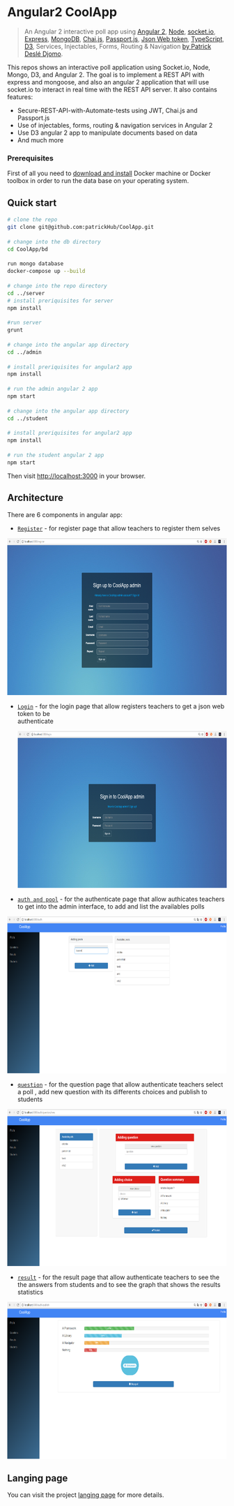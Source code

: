 Angular2 CoolApp
==========================

> An Angular 2 interactive poll app using [Angular 2](https://angular.io/), [Node](https://nodejs.org/), [socket.io](http://socket.io/), [Express](https://expressjs.com/), [MongoDB](https://www.mongodb.com/), [Chai.js](http://chaijs.com/), [Passport.js](http://passportjs.org/), [Json Web token](https://jwt.io/), [TypeScript](http://www.typescriptlang.org/), [D3]( https://d3js.org/), Services, Injectables, Forms, Routing & Navigation [by Patrick Deslé Djomo](https://github.com/patrickHub).

This repos shows an interactive poll application using Socket.io, Node, Mongo, D3, and Angular 2. The goal is to implement a REST API with express and mongoose, and also an angular 2 application that will use socket.io to interact in real time with the REST API server.
It also contains features:

* Secure-REST-API-with-Automate-tests using JWT, Chai.js and Passport.js
* Use of injectables, forms, routing & navigation services in Angular 2 
* Use D3 angular 2 app to manipulate documents based on data
* And much more


### Prerequisites

First of all you need to [download and install](https://docs.docker.com/engine/installation/) Docker machine or Docker toolbox in order to run the data base on your operating system.


## Quick start

```bash
# clone the repo
git clone git@github.com:patrickHub/CoolApp.git 

# change into the db directory
cd CoolApp/bd

run mongo database
docker-compose up --build

# change into the repo directory
cd ../server
# install preriquisites for server
npm install

#run server
grunt

# change into the angular app directory
cd ../admin

# install preriquisites for angular2 app
npm install

# run the admin angular 2 app
npm start

# change into the angular app directory
cd ../student

# install preriquisites for angular2 app
npm install

# run the student angular 2 app
npm start
```

Then visit [http://localhost:3000](http://localhost:3000) in your browser. 

## Architecture

There are 6 components in angular app:

* [`Register`](admin/app/register/register.component.ts) - for register page that allow teachers to register them selves
<p align="center">
  <img src="/public/img/register.page.PNG" alt="Angular 2 D3 Node Express Socket.io Chai.js JWT Passport " width="600" height="360"/>
</p>

* [`Login`](admin/app/login/login.component.ts) - for the login page that allow registers teachers to get a json web token to be  
  authenticate
  <p align="center">
  <img src="/public/img/login.page.PNG" alt="Angular 2 D3 Node Express Socket.io Chai.js JWT Passport " width="600" height="360"/>
</p>

* [`auth and pool`](admin/app/auth/auth.component.ts) - for the authenticate page that allow authicates teachers to get into the admin interface, to add and list the availables polls
<p align="center">
  <img src="/public/img/auth.page.PNG" alt="Angular 2 D3 Node Express Socket.io Chai.js JWT Passport " width="600" height="360"/>
</p>

* [`question`](admin/app/question/question.component.ts) - for the question page that allow authenticate teachers select a poll , add new question with its differents choices and publish to students
<p align="center">
  <img src="/public/img/question.page.PNG" alt="Angular 2 D3 Node Express Socket.io Chai.js JWT Passport " width="600" height="360"/>
</p>

* [`result`](admin/app/publish-question/publish-question.component.ts) - for the result page that allow authenticate teachers to see the the answers from students and to see the graph that shows the results statistics
<p align="center">
  <img src="/public/img/result.page.PNG" alt="Angular 2 D3 Node Express Socket.io Chai.js JWT Passport " width="600" height="360"/>
</p>


## Langing page

You can visit the project [langing page](https://patrickhub.github.io/CoolApp/) for more details.

